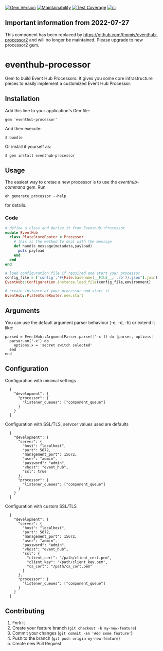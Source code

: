 [![Gem Version](https://badge.fury.io/rb/eventhub-processor.svg)](https://badge.fury.io/rb/eventhub-processor)
[![Maintainability](https://api.codeclimate.com/v1/badges/180d049db38b0100662d/maintainability)](https://codeclimate.com/github/thomis/eventhub-processor/maintainability)
[![Test Coverage](https://api.codeclimate.com/v1/badges/180d049db38b0100662d/test_coverage)](https://codeclimate.com/github/thomis/eventhub-processor/test_coverage)
[![ci](https://github.com/thomis/eventhub-processor/actions/workflows/ci.yml/badge.svg)](https://github.com/thomis/eventhub-processor/actions/workflows/ci.yml)


## Important information from 2022-07-27

This component has been replaced by https://github.com/thomis/eventhub-processor2 and will no longer be maintained. Please upgrade to new processor2 gem.


eventhub-processor
=================

Gem to build Event Hub Processors. It gives you some core infrastructure pieces to easily implement a customized Event Hub Processor.

## Installation

Add this line to your application's Gemfile:

    gem 'eventhub-processor'

And then execute:

    $ bundle

Or install it yourself as:

    $ gem install eventhub-processor

## Usage

The easiest way to cretae a new processor is to use the _eventhub-command_ gem. Run

```
eh generate_processor --help
```
for details.


### Code

```Ruby
# define a class and derive it from Eventhub::Processor
module EventHub
  class PlateStoreRouter < Processor
    # this is the method to deal with the message
    def handle_message(metadata,payload)
      puts payload
    end
  end
end

# load configuration file if required and start your processor
config_file = ['config',"#{File.basename(__FILE__,'.rb')}.json"].join('/')
EventHub::Configuration.instance.load_file(config_file,environment)

# create instance of your processor and start it
EventHub::PlateStoreRouter.new.start
```


## Arguments

You can use the default argument parser behaviour (-e, -d, -h) or extend it like:

```
parsed = EventHub::ArgumentParser.parse(['-x']) do |parser, options|
  parser.on('-x') do
    options.x = 'secret switch selected'
  end
end
```

## Configuration

Configuration with minimal settings
```
  {
    "development": {
      "processor": {
        "listener_queues": ["component_queue"]
      }
    }
  }
```

Configuration with SSL/TLS, servcer values used are defaults
```
  {
    "development": {
      "server": {
        "host": "localhost",
        "port": 5672,
        "management_port": 15672,
        "user": "admin",
        "password": "admin",
        "vhost": "event_hub",
        "ssl": true
      },
      "processor": {
        "listener_queues": ["component_queue"]
      }
    }
  }
```

Configuration with custom SSL/TLS
```
  {
    "development": {
      "server": {
        "host": "localhost",
        "port": 5672,
        "management_port": 15672,
        "user": "admin",
        "password": "admin",
        "vhost": "event_hub",
        "ssl": {
          "client_cert": "/path/client_cert.pem",
          "client_key": "/path/client_key.pem",
          "ca_cert": "/path/ca_cert.pem"
        }
      },
      "processor": {
        "listener_queues": ["component_queue"]
      }
    }
  }
```

## Contributing

1. Fork it
2. Create your feature branch (`git checkout -b my-new-feature`)
3. Commit your changes (`git commit -am 'Add some feature'`)
4. Push to the branch (`git push origin my-new-feature`)
5. Create new Pull Request

